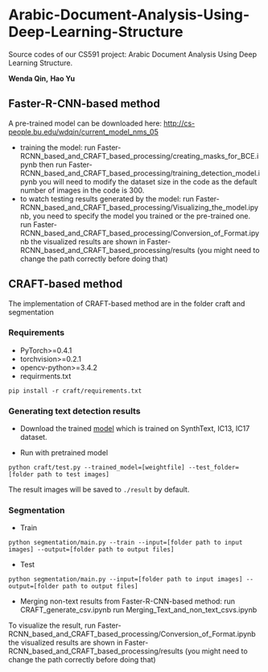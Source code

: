 # Arabic-Document-Analysis-Using-Deep-Learning-Structure

Source codes of our CS591 project: Arabic Document Analysis Using Deep Learning Structure.

**Wenda Qin,** **Hao Yu**

## Faster-R-CNN-based method
A pre-trained model can be downloaded here: 
http://cs-people.bu.edu/wdqin/current_model_nms_05

- training the model:
run Faster-RCNN_based_and_CRAFT_based_processing/creating_masks_for_BCE.ipynb
then run Faster-RCNN_based_and_CRAFT_based_processing/training_detection_model.ipynb
you will need to modify the dataset size in the code as the default number of images in the code is 300. 
- to watch testing results generated by the model:
run Faster-RCNN_based_and_CRAFT_based_processing/Visualizing_the_model.ipynb, you need to specify the model you trained or the pre-trained one.
run Faster-RCNN_based_and_CRAFT_based_processing/Conversion_of_Format.ipynb
the visualized results are shown in Faster-RCNN_based_and_CRAFT_based_processing/results (you might need to change the path correctly 
before doing that)


## CRAFT-based method
The implementation of CRAFT-based method are in the folder craft and segmentation
### Requirements
- PyTorch>=0.4.1
- torchvision>=0.2.1
- opencv-python>=3.4.2
- requirments.txt
```
pip install -r craft/requirements.txt
```

### Generating text detection results

- Download the trained [model](https://drive.google.com/open?id=1Jk4eGD7crsqCCg9C9VjCLkMN3ze8kutZ) which is trained on SynthText, IC13, IC17 dataset.
 
- Run with pretrained model
``` (with python 3.7)
python craft/test.py --trained_model=[weightfile] --test_folder=[folder path to test images]
```

The result images will be saved to `./result` by default.

### Segmentation

- Train
``` (with python 3.7)
python segmentation/main.py --train --input=[folder path to input images] --output=[folder path to output files]
```

- Test
``` (with python 3.7)
python segmentation/main.py --input=[folder path to input images] --output=[folder path to output files]
```
- Merging non-text results from Faster-R-CNN-based method:
run CRAFT_generate_csv.ipynb
run Merging_Text_and_non_text_csvs.ipynb

To visualize the result, 
run Faster-RCNN_based_and_CRAFT_based_processing/Conversion_of_Format.ipynb
the visualized results are shown in Faster-RCNN_based_and_CRAFT_based_processing/results (you might need to change the path correctly 
before doing that)
